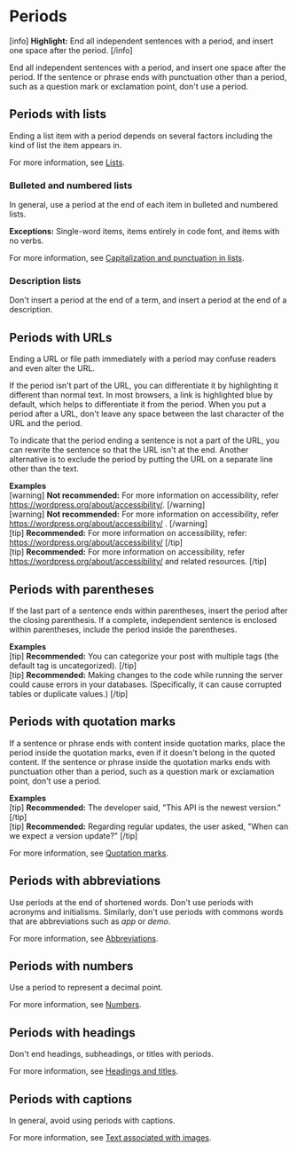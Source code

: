 # Periods

[info] **Highlight:** End all independent sentences with a period, and insert one space after the period. [/info]  

End all independent sentences with a period, and insert one space after the period. If the sentence or phrase ends with punctuation other than a period, such as a question mark or exclamation point, don't use a period.

## Periods with lists

Ending a list item with a period depends on several factors including the kind of list the item appears in.

For more information, see [Lists](https://make.wordpress.org/docs/style-guide/formatting/lists/).

### Bulleted and numbered lists

In general, use a period at the end of each item in bulleted and numbered lists.  

**Exceptions:** Single-word items, items entirely in code font, and items with no verbs.  

For more information, see [Capitalization and punctuation in lists](https://make.wordpress.org/docs/style-guide/formatting/lists/#capitalization-and-punctuation).

### Description lists

Don't insert a period at the end of a term, and insert a period at the end of a description.

## Periods with URLs

Ending a URL or file path immediately with a period may confuse readers and even alter the URL.

If the period isn't part of the URL, you can differentiate it by highlighting it different than normal text. In most browsers, a link is highlighted blue by default, which helps to differentiate it from the period. When you put a period after a URL, don't leave any space between the last character of the URL and the period.

To indicate that the period ending a sentence is not a part of the URL, you can rewrite the sentence so that the URL isn't at the end. Another alternative is to exclude the period by putting the URL on a separate line other than the text.

**Examples**  
[warning] **Not recommended:** For more information on accessibility, refer https://wordpress.org/about/accessibility/. [/warning]  
[warning] **Not recommended:** For more information on accessibility, refer https://wordpress.org/about/accessibility/ . [/warning]  
[tip] **Recommended:** For more information on accessibility, refer:  
https://wordpress.org/about/accessibility/ [/tip]  
[tip] **Recommended:** For more information on accessibility, refer https://wordpress.org/about/accessibility/ and related resources. [/tip]  

## Periods with parentheses

If the last part of a sentence ends within parentheses, insert the period after the closing parenthesis. If a complete, independent sentence is enclosed within parentheses, include the period inside the parentheses.

**Examples**  
[tip] **Recommended:** You can categorize your post with multiple tags (the default tag is uncategorized). [/tip]  
[tip] **Recommended:** Making changes to the code while running the server could cause errors in your databases. (Specifically, it can cause corrupted tables or duplicate values.) [/tip]  

## Periods with quotation marks

If a sentence or phrase ends with content inside quotation marks, place the period inside the quotation marks, even if it doesn't belong in the quoted content. If the sentence or phrase inside the quotation marks ends with punctuation other than a period, such as a question mark or exclamation point, don't use a period.

**Examples**  
[tip] **Recommended:** The developer said, "This API is the newest version." [/tip]  
[tip] **Recommended:** Regarding regular updates, the user asked, "When can we expect a version update?" [/tip]  

For more information, see [Quotation marks](https://make.wordpress.org/docs/style-guide/punctuation/quotation-marks/#quotation-marks-with-commas-and-periods).

## Periods with abbreviations

Use periods at the end of shortened words. Don't use periods with acronyms and initialisms. Similarly, don't use periods with commons words that are abbreviations such as *app* or *demo*.

For more information, see [Abbreviations](https://make.wordpress.org/docs/style-guide/language-grammar/abbreviations/#periods).

## Periods with numbers

Use a period to represent a decimal point.

For more information, see [Numbers](https://make.wordpress.org/docs/style-guide/formatting/numbers/#commas-and-decimal-points-in-numbers).

## Periods with headings

Don't end headings, subheadings, or titles with periods.

For more information, see [Headings and titles](https://make.wordpress.org/docs/style-guide/formatting/headings/#formatting-headings).

## Periods with captions

In general, avoid using periods with captions.

For more information, see [Text associated with images](https://make.wordpress.org/docs/style-guide/formatting/media/#text-associated-with-images).
